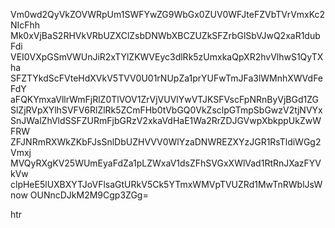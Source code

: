 Vm0wd2QyVkZOVWRpUm1SWFYwZG9WbGx0ZUV0WFJteFZVbTVrVmxKc2NIcFhh
Mk0xVjBaS2RHVkVRbUZXClZsbDNWbXBCZUZkSFZrbGlSbVJwQ2xaR1dubFdi
VEI0VXpGSmVWUnJiR2xTYlZKWVEyc3dlRk5zUmxkaQpXR2hvVlhwS1QyTXha
SFZTYkdScFVteHdXVkV5TVV0U01rNUpZa1prYUFwTmJFa3lWMnhXWVdFeFdY
aFQKYmxaVllrWmFjRlZ0TlVOV1ZrVjVUVlYwVTJKSFVscFpNRnByVjBGd1ZG
SlZjRVpXYlhSVFV6RlZlRk5ZCmFHb0tVbGQ0VkZsclpGTmpSbGwzV2tjNVYx
SnJWalZhVldSSFZURmFjbGRzV2xkaVdHaE1Wa2RrZDJGVwpXbkppUkZwWFRW
ZFJNRmRXWkZKbFJsSnlDbUZHVVV0WlYzaDNWREZXYzJGR1RsTldiWGg2Vmxj
MVQyRXgKV25WUmEyaFdZa1pLZWxaV1dsZFhSVGxXWlVad1RtRnJXazFYVkVw
clpHeE5lUXBXYTJoVFlsaGtURkV5Ck5YTmxWMVpTVUZRd1MwTnRWblJsWnow
OUNncDJkM2M9Cgp3ZGg=

htr